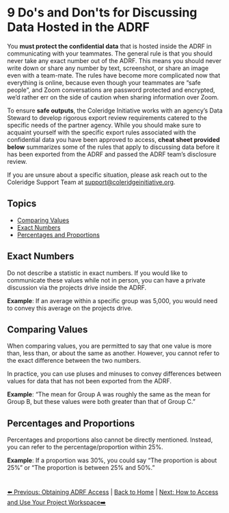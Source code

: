 # 9 Do's and Don'ts for Discussing Data Hosted in the ADRF

You **must protect the confidential data** that is hosted inside the ADRF in communicating with your teammates. The general rule is that you should never take any exact number out of the ADRF. This means you should never write down or share any number by text, screenshot, or share an image even with a team-mate. The rules have become more complicated now that everything is online, because even though your teammates are “safe people”, and Zoom conversations are password protected and encrypted, we’d rather err on the side of caution when sharing information over Zoom.

To ensure **safe outputs**, the Coleridge Initiative works with an agency’s Data Steward to develop rigorous export review requirements catered to the specific needs of the partner agency. While you should make sure to acquaint yourself with the specific export rules associated with the confidential data you have been approved to access, **cheat sheet provided below** summarizes some of the rules that apply to discussing data before it has been exported from the ADRF and passed the ADRF team’s disclosure review. 

If you are unsure about a specific situation, please ask reach out to the Coleridge Support Team at [support@coleridgeinitiative.org](mailto:support@coleridgeinitiative.org).
## Topics
- [Comparing Values](#comparing-values)
- [Exact Numbers](#exact-numbers)
- [Percentages and Proportions](#percentages-and-proportions)

## Exact Numbers
Do not describe a statistic in exact numbers. If you would like to communicate these values while not in person, you can have a private discussion via the projects drive inside the ADRF.

**Example**: If an average within a specific group was 5,000, you would need to convey this average on the projects drive.

## Comparing Values
When comparing values, you are permitted to say that one value is more than, less than, or about the same as another. However, you cannot refer to the exact difference between the two numbers.

In practice, you can use pluses and minuses to convey differences between values for data that has not been exported from the ADRF.

**Example**: “The mean for Group A was roughly the same as the mean for Group B, but these values were both greater than that of Group C.”

## Percentages and Proportions
Percentages and proportions also cannot be directly mentioned. Instead, you can refer to the percentage/proportion within 25%.

**Example**: If a proportion was 30%, you could say “The proportion is about 25%” or “The proportion is between 25% and 50%.”

#

[⬅️ Previous: Obtaining ADRF Access](02-access.md) | [Back to Home](00-cover.md) | [Next: How to Access and Use Your Project Workspace➡️](04-access-and-use.md)
